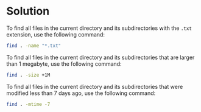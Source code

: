 # Solution

To find all files in the current directory and its subdirectories with the `.txt` extension, use the following command:

```bash
find . -name "*.txt"
```

To find all files in the current directory and its subdirectories that are larger than 1 megabyte, use the following command:

```bash
find . -size +1M
```

To find all files in the current directory and its subdirectories that were modified less than 7 days ago, use the following command:

```bash
find . -mtime -7
```
